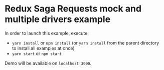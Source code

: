 # Redux Saga Requests mock and multiple drivers example

In order to launch this example, execute:
- `yarn install` or `npm install` (or `yarn install` from the parent directory to install all examples at once)
- `yarn start` or `npm start`

Demo will be available on `localhost:3000`.

